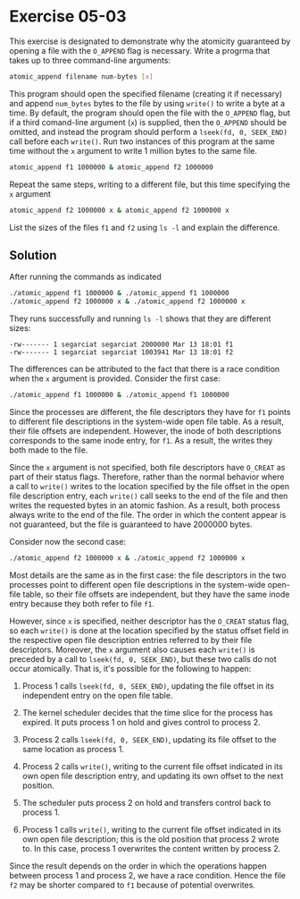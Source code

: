 # Exercise 05-03

This exercise is designated to demonstrate why the atomicity guaranteed by opening
a file with the `O_APPEND` flag is necessary. Write a progrma that takes up to
three command-line arguments:

```bash
atomic_append filename num-bytes [x]
```

This program should open the specified filename (creating it if necessary) and
append `num_bytes` bytes to the file by using `write()` to write a byte at a time.
By default, the program should open the file with the `O_APPEND` flag, but if a third
comand-line argument (`x`) is supplied, then the `O_APPEND` should be omitted,
and instead the program should perform a `lseek(fd, 0, SEEK_END)` call before
each `write()`. Run two instances of this program at the same time without the
`x` argument to write 1 million bytes to the same file.

```bash
atomic_append f1 1000000 & atomic_append f2 1000000
```

Repeat the same steps, writing to a different file, but this time specifying the
`x` argument

```bash
atomic_append f2 1000000 x & atomic_append f2 1000000 x
```

List the sizes of the files `f1` and `f2` using `ls -l` and explain the difference.

## Solution

After running the commands as indicated

```bash
./atomic_append f1 1000000 & ./atomic_append f1 1000000
./atomic_append f2 1000000 x & ./atomic_append f2 1000000 x
```

They runs successfully and running `ls -l` shows that they are different sizes:

```
-rw------- 1 segarciat segarciat 2000000 Mar 13 18:01 f1
-rw------- 1 segarciat segarciat 1003941 Mar 13 18:01 f2
```

The differences can be attributed to the fact that there is a race condition when
the `x` argument is provided. Consider the first case:

```bash
./atomic_append f1 1000000 & ./atomic_append f1 1000000
```

Since the processes are different, the file descriptors they have for `f1`
points to different file descriptions in the system-wide open file table. As a result,
their file offsets are independent. However, the inode of both descriptions corresponds
to the same inode entry, for `f1`. As a result, the writes they both made to the file.

Since the `x` argument is not specified, both file descriptors have `O_CREAT` as part
of their status flags. Therefore, rather than the normal behavior where a call to `write()`
writes to the location specified by the file offset in the open file description entry,
each `write()` call seeks to the end of the file and then writes the requested bytes in an
atomic fashion. As a result, both process always write to the end of the file. The order
in which the content appear is not guaranteed, but the file is guaranteed to have 2000000
bytes.

Consider now the second case:

```bash
./atomic_append f2 1000000 x & ./atomic_append f2 1000000 x
```

Most details are the same as in the first case: the file descriptors in the two processes
point to different open file descriptions in the system-wide open-file table, so
their file offsets are independent, but they have the same inode entry because they both
refer to file `f1`.

However, since `x` is specified, neither descriptor has the `O_CREAT` status flag, so
each `write()` is done at the location specified by the status offset field in the
respective open file description entries referred to by their file descriptors.
Moreover, the `x` argument also causes each `write()` is preceded by a call to
`lseek(fd, 0, SEEK_END)`, but these two calls do not occur atomically. That is,
it's possible for the following to happen:

1. Process 1 calls `lseek(fd, 0, SEEK_END)`, updating the file offset in its
   independent entry on the open file table.

2. The kernel scheduler decides that the time slice for the process has expired.
   It puts process 1 on hold and gives control to process 2.

3. Process 2 calls `lseek(fd, 0, SEEK_END)`, updating its file offset to the same
   location as process 1.

4. Process 2 calls `write()`, writing to the current file offset indicated in its own
   open file description entry, and updating its own offset to the next position.

5. The scheduler puts process 2 on hold and transfers control back to process 1.

6. Process 1 calls `write()`, writing to the current file offset indicated in its own
   open file description; this is the old position that process 2 wrote to. In this
   case, process 1 overwrites the content written by process 2.

Since the result depends on the order in which the operations happen between process 1
and process 2, we have a race condition. Hence the file `f2` may be shorter compared to
`f1` because of potential overwrites.
